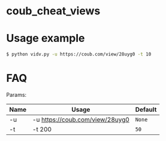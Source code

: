 # coub_cheat_views


# Usage example
```bash
$ python vidv.py -u https://coub.com/view/28uyg0 -t 10
```


# FAQ

Params:

| Name | Usage | Default |
| --- | --- | --- |
| -u | -u https://coub.com/view/28uyg0  | `None` |
| -t | -t 200 | `50` |
